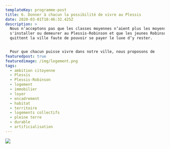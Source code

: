 ```yaml
---
templateKey: programme-post
title: 6. Donner à chacun la possibilité de vivre au Plessis
date: 2020-03-01T10:46:32.425Z
description: >
  Nous n’acceptons pas que les classes moyennes n’aient plus les moyens de
  s'installer ou demeurer au Plessis-Robinson et que les jeunes Robinsonnais
  quittent la ville faute de pouvoir se payer le luxe d’y rester.  


  Pour que chacun puisse vivre dans notre ville, nous proposons de
featuredpost: true
featuredimage: /img/logement.png
tags:
  - ambition citoyenne
  - Plessis
  - Plessis-Robinson
  - logement
  - immobilier
  - loyer
  - encadrement
  - habitat
  - territoire
  - logements collectifs
  - pleine terre
  - durable
  - artificialisation
---
```

![](/img/thème6.png)
